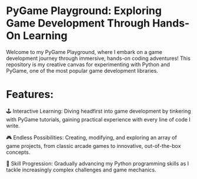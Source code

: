 # PyGame Playground: Exploring Game Development Through Hands-On Learning
Welcome to my PyGame Playground, where I embark on a game development journey through immersive, hands-on coding adventures! This repository is my creative canvas for experimenting with Python and PyGame, one of the most popular game development libraries.

# Features:
🕹️ Interactive Learning: Diving headfirst into game development by tinkering with PyGame tutorials, gaining practical experience with every line of code I write.

🎮 Endless Possibilities: Creating, modifying, and exploring an array of game projects, from classic arcade games to innovative, out-of-the-box concepts.

🚀 Skill Progression: Gradually advancing my Python programming skills as I tackle increasingly complex challenges and game mechanics.
